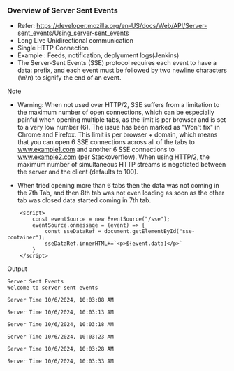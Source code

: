 ### Overview of Server Sent Events
- Refer: https://developer.mozilla.org/en-US/docs/Web/API/Server-sent_events/Using_server-sent_events
- Long Live Unidirectional communication
- Single HTTP Connection
- Example : Feeds, notification, deplyument logs(Jenkins)
-  The Server-Sent Events (SSE) protocol requires each event to have a data: prefix, and each event must be followed by two newline characters (\n\n) to signify the end of an event.

> [!NOTE]
> - Warning: When not used over HTTP/2, SSE suffers from a limitation to the maximum number of open connections, which can be especially painful when opening multiple tabs, as the limit is per browser and is set to a very low number (6). The issue has been marked as "Won't fix" in Chrome and Firefox. This limit is per browser + domain, which means that you can open 6 SSE connections across all of the tabs to www.example1.com and another 6 SSE connections to www.example2.com (per Stackoverflow). When using HTTP/2, the maximum number of simultaneous HTTP streams is negotiated between the server and the client (defaults to 100).
> 

- When tried opening more than 6 tabs then the data was not coming in the 7th Tab, and then 8th tab was not even loading as soon as the other tab was closed data started coming in 7th tab.
```
    <script>
        const eventSource = new EventSource("/sse");
        eventSource.onmessage = (event) => {
            const sseDataRef = document.getElementById("sse-container");
            sseDataRef.innerHTML+=`<p>${event.data}</p>`
        }
    </script>
```
Output
```
Server Sent Events
Welcome to server sent events

Server Time 10/6/2024, 10:03:08 AM

Server Time 10/6/2024, 10:03:13 AM

Server Time 10/6/2024, 10:03:18 AM

Server Time 10/6/2024, 10:03:23 AM

Server Time 10/6/2024, 10:03:28 AM

Server Time 10/6/2024, 10:03:33 AM
```